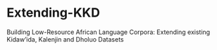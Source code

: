 # Extending-KKD
Building Low-Resource African Language Corpora: Extending existing Kidaw’ida, Kalenjin and Dholuo Datasets
